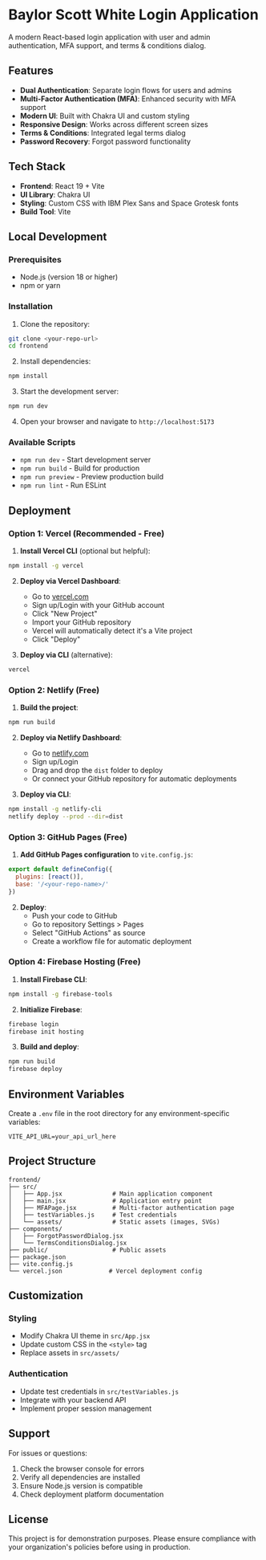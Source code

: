 # Baylor Scott White Login Application

A modern React-based login application with user and admin authentication, MFA support, and terms & conditions dialog.

## Features

- **Dual Authentication**: Separate login flows for users and admins
- **Multi-Factor Authentication (MFA)**: Enhanced security with MFA support
- **Modern UI**: Built with Chakra UI and custom styling
- **Responsive Design**: Works across different screen sizes
- **Terms & Conditions**: Integrated legal terms dialog
- **Password Recovery**: Forgot password functionality

## Tech Stack

- **Frontend**: React 19 + Vite
- **UI Library**: Chakra UI
- **Styling**: Custom CSS with IBM Plex Sans and Space Grotesk fonts
- **Build Tool**: Vite

## Local Development

### Prerequisites

- Node.js (version 18 or higher)
- npm or yarn

### Installation

1. Clone the repository:
```bash
git clone <your-repo-url>
cd frontend
```

2. Install dependencies:
```bash
npm install
```

3. Start the development server:
```bash
npm run dev
```

4. Open your browser and navigate to `http://localhost:5173`

### Available Scripts

- `npm run dev` - Start development server
- `npm run build` - Build for production
- `npm run preview` - Preview production build
- `npm run lint` - Run ESLint

## Deployment

### Option 1: Vercel (Recommended - Free)

1. **Install Vercel CLI** (optional but helpful):
```bash
npm install -g vercel
```

2. **Deploy via Vercel Dashboard**:
   - Go to [vercel.com](https://vercel.com)
   - Sign up/Login with your GitHub account
   - Click "New Project"
   - Import your GitHub repository
   - Vercel will automatically detect it's a Vite project
   - Click "Deploy"

3. **Deploy via CLI** (alternative):
```bash
vercel
```

### Option 2: Netlify (Free)

1. **Build the project**:
```bash
npm run build
```

2. **Deploy via Netlify Dashboard**:
   - Go to [netlify.com](https://netlify.com)
   - Sign up/Login
   - Drag and drop the `dist` folder to deploy
   - Or connect your GitHub repository for automatic deployments

3. **Deploy via CLI**:
```bash
npm install -g netlify-cli
netlify deploy --prod --dir=dist
```

### Option 3: GitHub Pages (Free)

1. **Add GitHub Pages configuration** to `vite.config.js`:
```javascript
export default defineConfig({
  plugins: [react()],
  base: '/<your-repo-name>/'
})
```

2. **Deploy**:
   - Push your code to GitHub
   - Go to repository Settings > Pages
   - Select "GitHub Actions" as source
   - Create a workflow file for automatic deployment

### Option 4: Firebase Hosting (Free)

1. **Install Firebase CLI**:
```bash
npm install -g firebase-tools
```

2. **Initialize Firebase**:
```bash
firebase login
firebase init hosting
```

3. **Build and deploy**:
```bash
npm run build
firebase deploy
```

## Environment Variables

Create a `.env` file in the root directory for any environment-specific variables:

```env
VITE_API_URL=your_api_url_here
```

## Project Structure

```
frontend/
├── src/
│   ├── App.jsx              # Main application component
│   ├── main.jsx             # Application entry point
│   ├── MFAPage.jsx          # Multi-factor authentication page
│   ├── testVariables.js     # Test credentials
│   └── assets/              # Static assets (images, SVGs)
├── components/
│   ├── ForgotPasswordDialog.jsx
│   └── TermsConditionsDialog.jsx
├── public/                  # Public assets
├── package.json
├── vite.config.js
└── vercel.json             # Vercel deployment config
```

## Customization

### Styling
- Modify Chakra UI theme in `src/App.jsx`
- Update custom CSS in the `<style>` tag
- Replace assets in `src/assets/`

### Authentication
- Update test credentials in `src/testVariables.js`
- Integrate with your backend API
- Implement proper session management

## Support

For issues or questions:
1. Check the browser console for errors
2. Verify all dependencies are installed
3. Ensure Node.js version is compatible
4. Check deployment platform documentation

## License

This project is for demonstration purposes. Please ensure compliance with your organization's policies before using in production.
